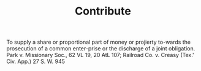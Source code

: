 ---
title: Contribute
letter: C
permalink: "/definitions/bld-contribute.html"
body: To supply a share or proportional part of money or projierty to-wards the prosecution
  of a common enter-prise or the discharge of a joint obligation. Park v. Missionary
  Soc., 62 VL 19, 20 AtL 107; Railroad Co. v. Creasy (Tex.' Civ. App.) 27 S. W. 945
published_at: '2018-07-07'
source: Black's Law Dictionary 2nd Ed (1910)
layout: post
---